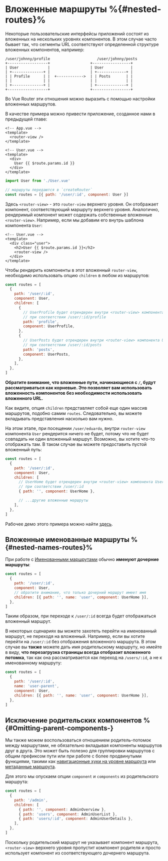 # Вложенные маршруты %{#nested-routes}%

<VueSchoolLink
  href="https://vueschool.io/lessons/nested-routes"
  title="Узнайте о вложенных маршрутах"
/>

Некоторые пользовательские интерфейсы приложений состоят из вложенных на нескольких уровнях компонентов. В этом случае часто бывает так, что сегменты URL соответствуют определенной структуре вложенных компонентов, например:

```
/user/johnny/profile                     /user/johnny/posts
+------------------+                  +-----------------+
| User             |                  | User            |
| +--------------+ |                  | +-------------+ |
| | Profile      | |  +------------>  | | Posts       | |
| |              | |                  | |             | |
| +--------------+ |                  | +-------------+ |
+------------------+                  +-----------------+
```

Во Vue Router эти отношения можно выразить с помощью настройки вложенных маршрутов.

В качестве примера можно привести приложение, созданное нами в предыдущей главе:

```vue
<!-- App.vue -->
<template>
  <router-view />
</template>
```

```vue
<!-- User.vue -->
<template>
  <div>
    User {{ $route.params.id }}
  </div>
</template>
```

```js
import User from './User.vue'

// маршруты передаются в `createRouter`
const routes = [{ path: '/user/:id', component: User }]
```

Здесь `<router-view>` - это `router-view` верхнего уровня. Он отображает компонент, соответствующий маршруту верхнего уровня. Аналогично, рендеримый компонент может содержать собственные вложенные `<router-view>`. Например, если мы добавим его внутрь шаблона компонента `User`:

```vue
<!-- User.vue -->
<template>
  <div class="user">
    <h2>User {{ $route.params.id }}</h2>
    <router-view />
  </div>
</template>
```

Чтобы рендерить компоненты в этот вложенный `router-view`, необходимо использовать опцию `children` в любом из маршрутов:

```js
const routes = [
  {
    path: '/user/:id',
    component: User,
    children: [
      {
        // UserProfile будет отрендерен внутри <router-view> компонента User
        // при соответствии /user/:id/profile
        path: 'profile',
        component: UserProfile,
      },
      {
        // UserPosts будет отрендерен внутри <router-view> компонента User
        // при соответствии /user/:id/posts
        path: 'posts',
        component: UserPosts,
      },
    ],
  },
]
```

**Обратите внимание, что вложенные пути, начинающиеся с `/`, будут рассматриваться как корневые. Это позволяет вам использовать вложенность компонентов без необходимости использовать вложенного URL.**

Как видите, опция `children` представляет собой еще один массив маршрутов, подобно самим `routes`. Следовательно, вы можете вкладывать представления насколько вам нужно.

На этом этапе, при посещении `/user/eduardo`, внутри `router-view` компонента `User` рендерится ничего не будет, потому что не будет совпадать ни один вложенный маршрут. Возможно, вы хотите что-то отображать там. В таком случае вы можете предоставить пустой вложенный путь:

```js
const routes = [
  {
    path: '/user/:id',
    component: User,
    children: [
      // UserHome будет отрендерен внутри <router-view> компонента User
      // при соответствии /user/:id
      { path: '', component: UserHome },

      // ...другие вложенные маршруты
    ],
  },
]
```

Рабочее демо этого примера можно найти [здесь](https://codesandbox.io/s/nested-views-vue-router-4-examples-hl326?initialpath=%2Fusers%2Feduardo).

## Вложенные именованные маршруты %{#nested-names-routes}%

При работе с [Именованными маршрутами](./named-routes.md) обычно **именуют дочерние маршруты**:

```js
const routes = [
  {
    path: '/user/:id',
    component: User,
    // обратите внимание, что только дочерний маршрут имеет имя
    children: [{ path: '', name: 'user', component: UserHome }],
  },
]
```

Таким образом, при переходе к `/user/:id` всегда будет отображаться вложенный маршрут.

В некоторых сценариях вы можете захотеть перейти на именованный маршрут, не переходя на вложенный. Например, если вы хотите перейти на `/user/:id` без отображения вложенного маршрута. В этом случае вы **также** можете дать имя родительскому маршруту, но имейте в виду, **что перезагрузка страницы всегда отобразит вложенного потомка**, так как она рассматривается как переход на `/users/:id`, а не к именованному маршруту:

```js
const routes = [
  {
    path: '/user/:id',
    name: 'user-parent',
    component: User,
    children: [{ path: '', name: 'user', component: UserHome }],
  },
]
```

## Исключение родительских компонентов <Badge text="4.1+" /> %{#Omitting-parent-components-}

Мы также можем воспользоваться отношением родитель-потомок между маршрутами, не обязательно вкладывая компоненты маршрутов друг в друга. Это может быть полезно для группировки маршрутов с общим префиксом пути или при работе с более продвинутыми функциями, такими как [навигационные хуки на уровне маршрута](../advanced/navigation-guards#Per-Route-Guard) или [метаданные маршрута](../advanced/meta).

Для этого мы опускаем опции `component` и `components` из родительского маршрута:

```js
const routes = [
  {
    path: '/admin',
    children: [
      { path: '', component: AdminOverview },
      { path: 'users', component: AdminUserList },
      { path: 'users/:id', component: AdminUserDetails },
    ],
  },
]
```

Поскольку родительский маршрут не указывает компонент маршрута, `<router-view>` верхнего уровня пропустит компонент родителя и просто использует компонент из соответствующего дочернего маршрута.

